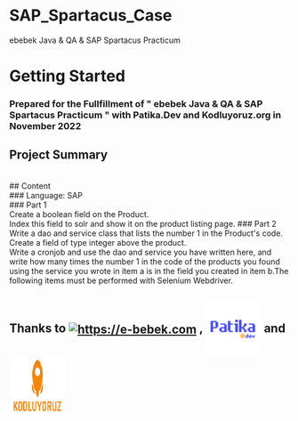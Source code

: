 # SAP_Spartacus_Case
ebebek  Java &amp; QA &amp; SAP Spartacus Practicum


# Getting Started

### Prepared for the Fullfillment of " ebebek Java & QA & SAP Spartacus Practicum " with Patika.Dev and Kodluyoruz.org in November 2022





## Project Summary
<br>
## Content 
<br>
### Language: SAP 
<br>
### Part 1 
<br>Create a boolean field on the Product.
<br>  Index this field to solr and show it on the product listing page.
### Part 2
<br>Write a dao and service class that lists the number 1 in the Product's code.
<br>Create a field of type integer above the product.
<br>Write a cronjob and use the dao and service you have written here, and write how many times the number 1 in the code of the products you found using the service you wrote in item a is in the field you created in item b.The following items must be performed with Selenium Webdriver.
<br>




## Thanks to   <a href="https://e-bebek.com" target="blank"><img align="center" src="https://user-images.githubusercontent.com/103220953/203633014-5f4cd869-ecc9-43ee-98d8-f93f6100e07a.svg" alt="https://e-bebek.com" height="100" width="100" /></a> , <a href="https://app.patika.dev" target="blank"><img align="center" src="https://raw.githubusercontent.com/ayhan-unlu/ayhan-unlu/main/patikaLogoSVG.svg" alt="https://app.patika.dev/" height="100" width="100" /></a> and <a href="https://kodluyoruz.org/tr/kodluyoruz/" target="blank"><img align="center" src="https://raw.githubusercontent.com/ayhan-unlu/ayhan-unlu/main/KodluyoruzLogoSVG.svg" alt="https://kodluyoruz.org/tr/kodluyoruz/" height="100" width="100" /></a> 
